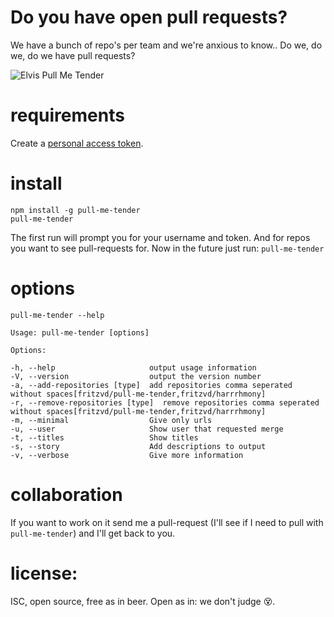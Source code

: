 # Do you have open pull requests?
We have a bunch of repo's per team and we're anxious to know.. Do we, do we, do we have pull requests?

![Elvis Pull Me Tender](https://raw.githubusercontent.com/fritzvd/pull-me-tender/master/elvis.png)

# requirements
Create a [personal access token](https://github.com/settings/applications).

# install

    npm install -g pull-me-tender
    pull-me-tender

The first run will prompt you for your username and token. And for repos you want to see pull-requests for. Now in the future just run: `pull-me-tender`

# options

    pull-me-tender --help

    Usage: pull-me-tender [options]

    Options:

    -h, --help                     output usage information
    -V, --version                  output the version number
    -a, --add-repositories [type]  add repositories comma seperated without spaces[fritzvd/pull-me-tender,fritzvd/harrrhmony]
    -r, --remove-repositories [type]  remove repositories comma seperated without spaces[fritzvd/pull-me-tender,fritzvd/harrrhmony]
    -m, --minimal                  Give only urls
    -u, --user                     Show user that requested merge
    -t, --titles                   Show titles
    -s, --story                    Add descriptions to output
    -v, --verbose                  Give more information

# collaboration
If you want to work on it send me a pull-request (I'll see if I need to pull with `pull-me-tender`) and I'll get back to you.

# license:
ISC, open source, free as in beer. Open as in: we don't judge :dizzy_face:.
